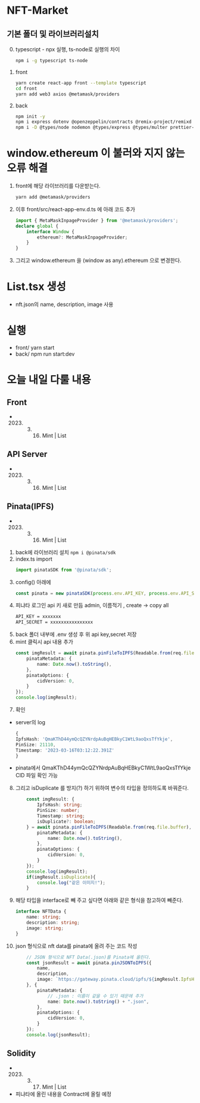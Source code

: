 # NFT-Market
## 기본 폴더 및 라이브러리설치
0. typescript - npx 실행, ts-node로 실행의 차이
    ```bash
    npm i -g typescript ts-node
    ```
1. front
    ```bash
    yarn create react-app front --template typescript
    cd front
    yarn add web3 axios @metamask/providers
    ```
2. back
    ```bash
    npm init -y
    npm i express dotenv @openzeppelin/contracts @remix-project/remixd cors multer web3 axios web3-utils
    npm i -D @types/node nodemon @types/express @types/multer prettier-plugin-solidity tsconfig-paths
    ```

# window.ethereum 이 불러와 지지 않는 오류 해결
1. front에 해당 라이브러리를 다운받는다.
    ```bash
    yarn add @metamask/providers
    ```
2. 이후 front/src/react-app-env.d.ts 에 아래 코드 추가
    ```ts
    import { MetaMaskInpageProvider } from '@metamask/providers';
    declare global {
        interface Window {
            ethereum?: MetaMaskInpageProvider;
        }
    }
    ```
3. 그리고 window.ethereum 을 (window as any).ethereum 으로 변경한다.


# List.tsx 생성
- nft.json의 name, description, image 사용


# 실행
- front/ yarn start
- back/ npm run start:dev


# 오늘 내일 다룰 내용
## Front
- 2023. 3. 16. Mint | List

## API Server
- 2023. 3. 16. Mint | List


## Pinata(IPFS)
- 2023. 3. 16. Mint | List
1. back에 라이브러리 설치
    ` npm i @pinata/sdk `
2. index.ts import
    ```ts
    import pinataSDK from '@pinata/sdk';
    ```
3. config() 아래에
    ```ts
    const pinata = new pinataSDK(process.env.API_KEY, process.env.API_Secret);
    ```
4. 피냐타 로그인 api 키 새로 만듬 admin, 이름적기 , create -> copy all
    ```bash
    API_KEY = xxxxxxx
    API_SECRET = xxxxxxxxxxxxxxxx
    ```
5. back 폴더 내부에 .env 생성 후 위 api key,secret 저장
6. mint 클릭시 api 내용 추가
    ```ts
    const imgResult = await pinata.pinFileToIPFS(Readable.from(req.file.buffer), {
        pinataMetadata: {
            name: Date.now().toString(),
        },
        pinataOptions: {
            cidVersion: 0,
        }
    });
    console.log(imgResult);
    ```
7. 확인
- server의 log
    ```ts
    {
    IpfsHash: 'QmaKThD44ymQcQZYNrdpAuBqHEBkyC1WtL9aoQxsTfYkje',
    PinSize: 21110,
    Timestamp: '2023-03-16T03:12:22.391Z'
    }
    ```
- pinata에서 QmaKThD44ymQcQZYNrdpAuBqHEBkyC1WtL9aoQxsTfYkje CID 파일 확인 가능
8. 그리고 isDuplicate 를 방지(?) 하기 위하여 변수의 타입을 정의하도록 바꿔준다.
    ```ts
        const imgResult: {
            IpfsHash: string;
            PinSize: number;
            Timestamp: string;
            isDuplicate?: boolean;
        } = await pinata.pinFileToIPFS(Readable.from(req.file.buffer), {
            pinataMetadata: {
                name: Date.now().toString(),
            },
            pinataOptions: {
                cidVersion: 0,
            }
        });
        console.log(imgResult);
        if(imgResult.isDuplicate){
            console.log("같은 이미지!");
        }
    ```
9. 해당 타입을 interface로 빼 주고 싶다면 아래와 같은 형식을 참고하여 빼준다.
    ```ts
    interface NFTData {
        name: string;
        description: string;
        image: string;
    }
    ```

10. json 형식으로 nft data를 pinata에 올려 주는 코드 작성
    ```ts
        // JSON 형식으로 NFT Data(.json)를 Pinata에 올린다.
        const jsonResult = await pinata.pinJSONToIPFS({
            name,
            description,
            image: `https://gateway.pinata.cloud/ipfs/${imgResult.IpfsHash}`,
        }, {
            pinataMetadata: {
                // .json : 이름이 같을 수 있기 때문에 추가
                name: Date.now().toString() + ".json",
            },
            pinataOptions: {
                cidVersion: 0,
            }
        });
        console.log(jsonResult);
    ```


## Solidity
- 2023. 3. 17. Mint | List
- 피냐타에 올린 내용을 Contract에 올릴 예정

